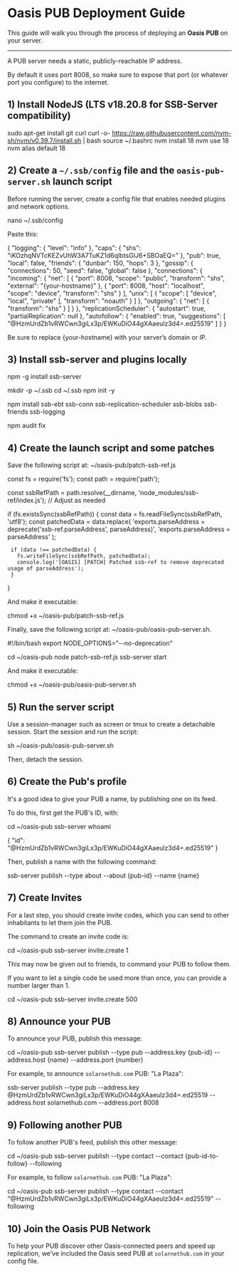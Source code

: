 # Oasis PUB Deployment Guide

This guide will walk you through the process of deploying an **Oasis PUB** on your server. 

---

A PUB server needs a static, publicly-reachable IP address.

By default it uses port 8008, so make sure to expose that port (or whatever port you configure) to the internet.

## 1) Install NodeJS (LTS v18.20.8 for SSB-Server compatibility)

   sudo apt-get install git curl
   curl -o- https://raw.githubusercontent.com/nvm-sh/nvm/v0.39.7/install.sh | bash
   source ~/.bashrc
   nvm install 18
   nvm use 18
   nvm alias default 18

## 2) Create a `~/.ssb/config` file and the `oasis-pub-server.sh` launch script

Before running the server, create a config file that enables needed plugins and network options.

   nano ~/.ssb/config

Paste this:

{
  "logging": {
    "level": "info"
  },
  "caps": {
    "shs": "iKOzhqNVTcKEZvUhW3A7TuKZ1d6qIbtsGIJ6+SBOaEQ="
  },
  "pub": true,
  "local": false,
  "friends": {
    "dunbar": 150,
    "hops": 3
  },
  "gossip": {
    "connections": 50,
    "seed": false,
    "global": false
  },
  "connections": {
    "incoming": {
      "net": [
        {
          "port": 8008,
          "scope": "public",
          "transform": "shs",
          "external": "{your-hostname}"
        },
        {
          "port": 8008,
          "host": "localhost",
          "scope": "device",
          "transform": "shs"
        }
      ],
      "unix": [
        {
          "scope": [
            "device",
            "local",
            "private"
          ],
          "transform": "noauth"
        }
      ]
    },
    "outgoing": {
      "net": [
        {
          "transform": "shs"
        }
      ]
    }
  },
  "replicationScheduler": {
    "autostart": true,
    "partialReplication": null
  },
  "autofollow": {
    "enabled": true,
    "suggestions": [
      "@HzmUrdZb1vRWCwn3giLx3p/EWKuDiO44gXAaeulz3d4=.ed25519"
    ]
  }
}

Be sure to replace {your-hostname} with your server’s domain or IP.

## 3) Install ssb-server and plugins locally

   npm -g install ssb-server

   mkdir -p ~/.ssb
   cd ~/.ssb
   npm init -y

   npm install ssb-ebt ssb-conn ssb-replication-scheduler ssb-blobs ssb-friends ssb-logging
   
   npm audit fix
   
## 4) Create the launch script and some patches

Save the following script at: ~/oasis-pub/patch-ssb-ref.js 
   
   const fs = require('fs');
   const path = require('path');

   const ssbRefPath = path.resolve(__dirname, 'node_modules/ssb-ref/index.js'); // Adjust as needed

   if (fs.existsSync(ssbRefPath)) {
     const data = fs.readFileSync(ssbRefPath, 'utf8');
     const patchedData = data.replace(
       'exports.parseAddress = deprecate(\'ssb-ref.parseAddress\', parseAddress)',
       'exports.parseAddress = parseAddress'
     );

     if (data !== patchedData) {
       fs.writeFileSync(ssbRefPath, patchedData);
       console.log('[OASIS] [PATCH] Patched ssb-ref to remove deprecated usage of parseAddress');
     }
   }

And make it executable:

   chmod +x ~/oasis-pub/patch-ssb-ref.js 

Finally, save the following script at: ~/oasis-pub/oasis-pub-server.sh.
    
  #!/bin/bash
  export NODE_OPTIONS="--no-deprecation"

  cd ~/oasis-pub
  node patch-ssb-ref.js
  ssb-server start
   
And make it executable:

   chmod +x ~/oasis-pub/oasis-pub-server.sh

## 5) Run the server script

Use a session-manager such as screen or tmux to create a detachable session. Start the session and run the script:

   sh ~/oasis-pub/oasis-pub-server.sh

Then, detach the session.

## 6) Create the Pub's profile

It's a good idea to give your PUB a name, by publishing one on its feed. 

To do this, first get the PUB's ID, with: 

   cd ~/oasis-pub 
   ssb-server whoami
   
   {
     "id": "@HzmUrdZb1vRWCwn3giLx3p/EWKuDiO44gXAaeulz3d4=.ed25519"
   }

Then, publish a name with the following command:

   ssb-server publish --type about --about {pub-id} --name {name}

## 7) Create Invites

For a last step, you should create invite codes, which you can send to other inhabitants to let them join the PUB. 

The command to create an invite code is:

   cd ~/oasis-pub 
   ssb-server invite.create 1

This may now be given out to friends, to command your PUB to follow them. 

If you want to let a single code be used more than once, you can provide a number larger than 1.

   cd ~/oasis-pub 
   ssb-server invite.create 500

## 8) Announce your PUB

To announce your PUB, publish this message:

   cd ~/oasis-pub 
   ssb-server publish --type pub --address.key {pub-id} --address.host {name} --address.port {number}
   
For example, to announce `solarnethub.com` PUB: "La Plaza":

   ssb-server publish --type pub --address.key @HzmUrdZb1vRWCwn3giLx3p/EWKuDiO44gXAaeulz3d4=.ed25519 --address.host solarnethub.com --address.port 8008
    
## 9) Following another PUB

To follow another PUB's feed, publish this other message:

   cd ~/oasis-pub 
   ssb-server publish --type contact --contact {pub-id-to-follow} --following
    
For example, to follow `solarnethub.com` PUB: "La Plaza":

   cd ~/oasis-pub 
   ssb-server publish --type contact --contact "@HzmUrdZb1vRWCwn3giLx3p/EWKuDiO44gXAaeulz3d4=.ed25519" --following

## 10) Join the Oasis PUB Network

To help your PUB discover other Oasis-connected peers and speed up replication, we’ve included the Oasis seed PUB at `solarnethub.com` in your config file.

